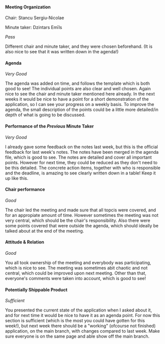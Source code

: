#### Meeting Organization
Chair: Stancu Sergiu-Nicolae

Minute taker: Dzintars Emīls

_Pass_

Different chair and minute taker, and they were chosen beforehand. (It is also nice to see that it was written down in the agenda!)



#### Agenda 
_Very Good_

The agenda was added on time, and follows the template which is both good to see! The individual points are also clear and well chosen. Again nice to see the chair and minute taker mentioned here already. In the next weeks it would be nice to have a point for a short demonstration of the application, so I can see your progress on a weekly basis. To improve the agenda, the small description of the points could be a little more detailed/in depth of what is going to be discussed. 



#### Performance of the *Previous* Minute Taker
_Very Good_

I already gave some feedback on the notes last week, but this is the official feedback for last week's notes. The notes have been merged in the agenda file, which is good to see. The notes are detailed and cover all important points. However for next time, they could be reduced as they don't need to be this detailed. The concrete action items, together with who is responsible and the deadline, is amazing to see clearly written down in a table! Keep it up like this.



#### Chair performance
_Good_

The chair led the meeting and made sure that all topcis were covered, and for an appropiate amount of time. However sometimes the meeting was not very central, which should be the chair's responsibility. Also there were some points covered that were outside the agenda, which should ideally be talked about at the end of the meeting.

#### Attitude & Relation
_Good_

You all took ownership of the meeting and everybody was participating, which is nice to see. The meeting was sometimes abit chaotic and not central, which could be improved upon next meeting. Other than that, everyone's comments were taken into account, which is good to see!


#### Potentially Shippable Product
_Sufficient_

You presented the current state of the application when I asked about it, and for next time it would be nice to have it as an agenda point. For now this section is sufficient (which is the most you could have gotten for this week!), but next week there should be a "working" (ofcourse not finished) application, on the main branch, with changes compared to last week. Make sure everyone is on the same page and able show off the main branch.





